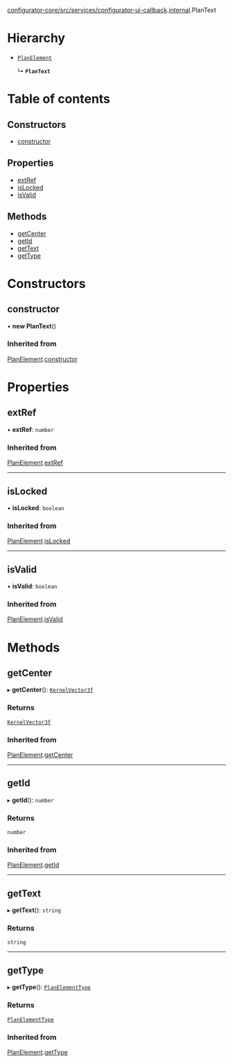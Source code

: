 [configurator-core/src/services/configurator-ui-callback](../modules/configurator_core_src_services_configurator_ui_callback.md).[internal](../modules/configurator_core_src_services_configurator_ui_callback._internal_.md).PlanText

# Hierarchy

- [`PlanElement`](configurator_core_src_services_configurator_ui_callback._internal_.PlanElement.md)

  ↳ **`PlanText`**

# Table of contents

## Constructors

- [constructor](configurator_core_src_services_configurator_ui_callback._internal_.PlanText.md#constructor)

## Properties

- [extRef](configurator_core_src_services_configurator_ui_callback._internal_.PlanText.md#extref)
- [isLocked](configurator_core_src_services_configurator_ui_callback._internal_.PlanText.md#islocked)
- [isValid](configurator_core_src_services_configurator_ui_callback._internal_.PlanText.md#isvalid)

## Methods

- [getCenter](configurator_core_src_services_configurator_ui_callback._internal_.PlanText.md#getcenter)
- [getId](configurator_core_src_services_configurator_ui_callback._internal_.PlanText.md#getid)
- [getText](configurator_core_src_services_configurator_ui_callback._internal_.PlanText.md#gettext)
- [getType](configurator_core_src_services_configurator_ui_callback._internal_.PlanText.md#gettype)

# Constructors

## constructor

• **new PlanText**()

### Inherited from

[PlanElement](configurator_core_src_services_configurator_ui_callback._internal_.PlanElement.md).[constructor](configurator_core_src_services_configurator_ui_callback._internal_.PlanElement.md#constructor)

# Properties

## extRef

• **extRef**: `number`

### Inherited from

[PlanElement](configurator_core_src_services_configurator_ui_callback._internal_.PlanElement.md).[extRef](configurator_core_src_services_configurator_ui_callback._internal_.PlanElement.md#extref)

___

## isLocked

• **isLocked**: `boolean`

### Inherited from

[PlanElement](configurator_core_src_services_configurator_ui_callback._internal_.PlanElement.md).[isLocked](configurator_core_src_services_configurator_ui_callback._internal_.PlanElement.md#islocked)

___

## isValid

• **isValid**: `boolean`

### Inherited from

[PlanElement](configurator_core_src_services_configurator_ui_callback._internal_.PlanElement.md).[isValid](configurator_core_src_services_configurator_ui_callback._internal_.PlanElement.md#isvalid)

# Methods

## getCenter

▸ **getCenter**(): [`KernelVector3f`](../interfaces/typings_kernel.KernelVector3f.md)

### Returns

[`KernelVector3f`](../interfaces/typings_kernel.KernelVector3f.md)

### Inherited from

[PlanElement](configurator_core_src_services_configurator_ui_callback._internal_.PlanElement.md).[getCenter](configurator_core_src_services_configurator_ui_callback._internal_.PlanElement.md#getcenter)

___

## getId

▸ **getId**(): `number`

### Returns

`number`

### Inherited from

[PlanElement](configurator_core_src_services_configurator_ui_callback._internal_.PlanElement.md).[getId](configurator_core_src_services_configurator_ui_callback._internal_.PlanElement.md#getid)

___

## getText

▸ **getText**(): `string`

### Returns

`string`

___

## getType

▸ **getType**(): [`PlanElementType`](../enums/configurator_core_src_services_configurator_ui_callback._internal_.PlanElementType.md)

### Returns

[`PlanElementType`](../enums/configurator_core_src_services_configurator_ui_callback._internal_.PlanElementType.md)

### Inherited from

[PlanElement](configurator_core_src_services_configurator_ui_callback._internal_.PlanElement.md).[getType](configurator_core_src_services_configurator_ui_callback._internal_.PlanElement.md#gettype)
